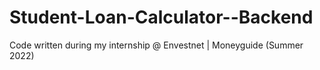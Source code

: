 # Student-Loan-Calculator--Backend
Code written during my internship @ Envestnet | Moneyguide (Summer 2022)

